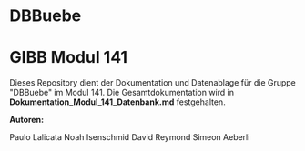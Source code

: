 # DBBuebe


GIBB Modul 141
=======

Dieses Repository dient der Dokumentation und Datenablage für die Gruppe "DBBuebe" im Modul 141.
Die Gesamtdokumentation wird in **Dokumentation_Modul_141_Datenbank.md** festgehalten.

 **Autoren:**

Paulo Lalicata
Noah Isenschmid
David Reymond
Simeon Aeberli

